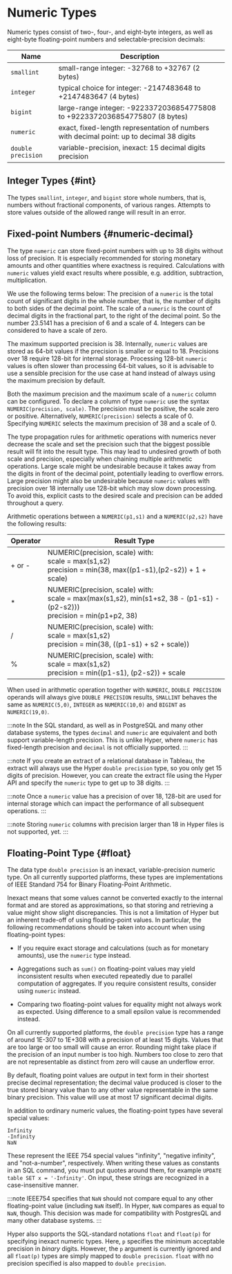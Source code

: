 # Numeric Types

Numeric types consist of two-, four-, and eight-byte integers, as well
as eight-byte floating-point numbers and selectable-precision decimals:

Name | Description 
---|---
`smallint`|small-range integer: -32768 to +32767 (2 bytes)
`integer`|typical choice for integer: -2147483648 to +2147483647 (4 bytes)
`bigint`|large-range integer: -9223372036854775808 to +9223372036854775807 (8 bytes)
`numeric`|exact, fixed-length representation of numbers with decimal point: up to decimal 38 digits
`double precision`|variable-precision, inexact: 15 decimal digits precision

## Integer Types {#int}

The types `smallint`, `integer`, and `bigint` store whole numbers, that
is, numbers without fractional components, of various ranges. Attempts
to store values outside of the allowed range will result in an error.

## Fixed-point Numbers {#numeric-decimal}

The type `numeric` can store fixed-point numbers with up to 38 digits
without loss of precision. It is especially recommended for storing
monetary amounts and other quantities where exactness is required.
Calculations with `numeric` values yield exact results where possible,
e.g. addition, subtraction, multiplication.

We use the following terms below: The precision of a `numeric` is the
total count of significant digits in the whole number, that is, the
number of digits to both sides of the decimal point. The scale of a
`numeric` is the count of decimal digits in the fractional part, to the
right of the decimal point. So the number 23.5141 has a precision of 6
and a scale of 4. Integers can be considered to have a scale of zero.

The maximum supported precision is 38. Internally, `numeric` values are
stored as 64-bit values if the precision is smaller or equal to 18.
Precisions over 18 require 128-bit for internal storage. Processing
128-bit `numeric` values is often slower than processing 64-bit values,
so it is advisable to use a sensible precision for the use case at hand
instead of always using the maximum precision by default.

Both the maximum precision and the maximum scale of a `numeric` column
can be configured. To declare a column of type `numeric` use the syntax
`NUMERIC(precision, scale)`. The precision must be positive, the scale zero or positive.
Alternatively, `NUMERIC(precision)` selects a scale of 0.
Specifying `NUMERIC` selects the maximum precision of 38 and a scale of 0.

The type propagation rules for arithmetic operations with numerics never
decrease the scale and set the precision such that the biggest possible
result will fit into the result type. This may lead to undesired growth
of both scale and precision, especially when chaining multiple
arithmetic operations. Large scale might be undesirable because it takes
away from the digits in front of the decimal point, potentially leading
to overflow errors. Large precision might also be undesirable because
`numeric` values with precision over 18 internally use 128-bit which may
slow down processing. To avoid this, explicit casts to the desired scale
and precision can be added throughout a query.

Arithmetic operations between a `NUMERIC(p1,s1)` and a `NUMERIC(p2,s2)`
have the following results:

|Operator|Result Type|
|---|---|
| + or - |NUMERIC(precision, scale) with:<br/>scale = max(s1,s2)<br/>precision = min(38, max((p1-s1),(p2-s2)) + 1 + scale)|
|*|NUMERIC(precision, scale) with:<br/> scale = max(max(s1,s2), min(s1+s2, 38 - (p1-s1) - (p2-s2)))<br/> precision = min(p1+p2, 38)|
|/|NUMERIC(precision, scale) with:<br/> scale = max(s1,s2)<br/>precision = min(38, ((p1-s1) + s2 + scale)) |
|%|NUMERIC(precision, scale) with:<br/> scale = max(s1,s2)<br/>precision = min((p1-s1), (p2-s2)) + scale  |

When used in arithmetic operation together with `NUMERIC`,
`DOUBLE PRECISION` operands will always give `DOUBLE PRECISION` results,
`SMALLINT` behaves the same as `NUMERIC(5,0)`, `INTEGER` as
`NUMERIC(10,0)` and `BIGINT` as `NUMERIC(19,0)`.

:::note
In the SQL standard, as well as in PostgreSQL and many other database
systems, the types `decimal` and `numeric` are equivalent and both
support variable-length precision. This is unlike Hyper, where `numeric`
has fixed-length precision and `decimal` is not officially supported.
:::

:::note
If you create an extract of a relational database in Tableau, the
extract will always use the Hyper `double precision` type, so you only
get 15 digits of precision. However, you can create the extract file
using the Hyper API and specify the `numeric` type to get up to 38
digits.
:::

:::note
Once a `numeric` value has a precision of over 18, 128-bit are used for
internal storage which can impact the performance of all subsequent
operations.
:::

:::note
Storing `numeric` columns with precision larger than 18 in Hyper files
is not supported, yet.
:::

## Floating-Point Type {#float}

The data type `double precision` is an inexact, variable-precision
numeric type. On all currently supported platforms, these types are
implementations of IEEE Standard 754 for Binary Floating-Point
Arithmetic.

Inexact means that some values cannot be converted exactly to the
internal format and are stored as approximations, so that storing and
retrieving a value might show slight discrepancies. This is not a
limitation of Hyper but an inherent trade-off of using floating-point
values. In particular, the following recommendations should be taken
into account when using floating-point types:

-   If you require exact storage and calculations (such as for monetary
    amounts), use the `numeric` type instead.

-   Aggregations such as `sum()` on floating-point values may yield
    inconsistent results when executed repeatedly due to parallel
    computation of aggregates. If you require consistent results,
    consider using `numeric` instead.

-   Comparing two floating-point values for equality might not always
    work as expected. Using difference to a small epsilon value is
    recommended instead.

On all currently supported platforms, the `double precision` type has a
range of around 1E-307 to 1E+308 with a precision of at least 15 digits.
Values that are too large or too small will cause an error. Rounding
might take place if the precision of an input number is too high.
Numbers too close to zero that are not representable as distinct from
zero will cause an underflow error.

By default, floating point values are output in text form in their
shortest precise decimal representation; the decimal value produced is
closer to the true stored binary value than to any other value
representable in the same binary precision. This value will use at most
17 significant decimal digits.

In addition to ordinary numeric values, the floating-point types have
several special values:

    Infinity
    -Infinity
    NaN

These represent the IEEE 754 special values "infinity", "negative
infinity", and "not-a-number", respectively. When writing these values
as constants in an SQL command, you must put quotes around them, for
example `UPDATE table SET x = '-Infinity'`. On input, these strings are
recognized in a case-insensitive manner.

:::note
IEEE754 specifies that `NaN` should not compare equal to any other
floating-point value (including `NaN` itself). In Hyper, `NaN` compares
as equal to `NaN`, though. This decision was made for compatibility
with PostgresQL and many other database systems.
:::

Hyper also supports the SQL-standard notations `float` and `float(p)`
for specifying inexact numeric types. Here, `p` specifies the minimum
acceptable precision in *binary* digits. However, the `p` argument is
currently ignored and all `float(p)` types are simply mapped to
`double precision`. `float` with no precision specified is also mapped
to `double precision`.
